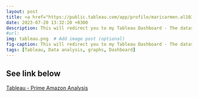 ```yaml
---
layout: post
title: <a href="https://public.tableau.com/app/profile/maricarmen.al1037/viz/AmazonPrimeGraphicalanalysis/Dashboard2">Tableau - Prime Amazon Analysis</a> 
date: 2023-07-20 13:32:20 +0300
description: This will redirect you to my Tableau Dashboard - The dataset is taken from Kaggle # Add post description (optional)
#url:
img: tableau.png  # Add image post (optional)
fig-caption: This will redirect you to my Tableau Dashboard - The dataset is taken from Kaggle
tags: [Tableau, Data analysis, graphs, Dashboard]
---
```



## See link below 


<a href="https://public.tableau.com/app/profile/maricarmen.al1037/viz/AmazonPrimeGraphicalanalysis/Dashboard2">Tableau - Prime Amazon Analysis</a> 

